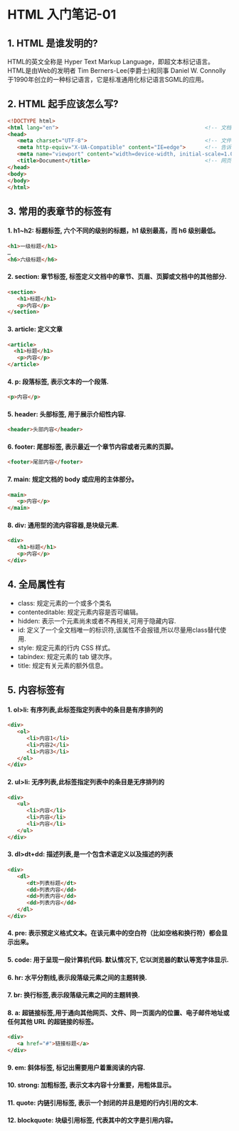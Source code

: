 # HTML 入门笔记-01

## 1. HTML 是谁发明的?
   HTML的英文全称是 Hyper Text Markup Language，即超文本标记语言。HTML是由Web的发明者 Tim Berners-Lee(李爵士)和同事 Daniel W. Connolly于1990年创立的一种标记语言，它是标准通用化标记语言SGML的应用。

## 2.  HTML 起手应该怎么写?
   ```html
<!DOCTYPE html>
<html lang="en">                                              <!-- 文档类型,中文应改成"zh-CN" -->
   <head>
      <meta charset="UTF-8">                                     <!-- 文件字符编码,建议默认 -->
      <meta http-equiv="X-UA-Compatible" content="IE=edge">      <!-- 告诉IE采用最新内核版本去渲染网页 -->
      <meta name="viewport" content="width=device-width, initial-scale=1.0">    <!-- 禁用页面缩放 -->
      <title>Document</title>                                    <!-- 网页标题 -->
   </head>
   <body>
   </body>
</html>
 ```

## 3. 常用的表章节的标签有
#### 1. h1~h2: 标题标签, 六个不同的级别的标题，h1 级别最高，而 h6 级别最低。
```html
<h1>一级标题</h1>
…
<h6>六级标题</h6>
```
#### 2. section: 章节标签, 标签定义文档中的章节、页眉、页脚或文档中的其他部分.
```html
<section>
   <h1>标题</h1>
   <p>内容</p>
</section>
```
#### 3. article: 定义文章
```html
<article>
  <h1>标题</h1>
   <p>内容</p>
</article>
```
#### 4. p: 段落标签, 表示文本的一个段落.
```html
<p>内容</p>
```
#### 5. header: 头部标签, 用于展示介绍性内容.
```html
<header>头部内容</header>
```
#### 6. footer: 尾部标签, 表示最近一个章节内容或者元素的页脚。
```html
<footer>尾部内容</footer>
```
#### 7. main: 规定文档的 body 或应用的主体部分。
```html
<main>
   <p>内容</p>
</main>
```
#### 8. div: 通用型的流内容容器,是块级元素.
```html
<div>
   <h1>标题</h1>
   <p>内容</p>
</div>
```

## 4. 全局属性有
* class: 规定元素的一个或多个类名
* contenteditable: 规定元素内容是否可编辑。
* hidden: 表示一个元素尚未或者不再相关,可用于隐藏内容.
* id: 定义了一个全文档唯一的标识符,该属性不会报错,所以尽量用class替代使用.
* style: 规定元素的行内 CSS 样式。
* tabindex: 规定元素的 tab 键次序。
* title: 规定有关元素的额外信息。

## 5. 内容标签有
#### 1. ol>li: 有序列表,此标签指定列表中的条目是有序排列的
```html
<div>
   <ol>
      <li>内容1</li>
      <li>内容2</li>
      <li>内容3</li>
   </ol>
</div>
```
#### 2. ul>li: 无序列表,此标签指定列表中的条目是无序排列的
```html
<div>
   <ul>
      <li>内容</li>
      <li>内容</li>
      <li>内容</li>
   </ul>
</div>
```
#### 3. dl>dt+dd: 描述列表,是一个包含术语定义以及描述的列表
```html
<div>
   <dl>
      <dt>列表标题</dt>
      <dd>列表内容</dd>
      <dd>列表内容</dd>
      <dd>列表内容</dd>
   </dl>
</div>
```
#### 4. pre: 表示预定义格式文本。在该元素中的空白符（比如空格和换行符）都会显示出来。
#### 5. code: 用于呈现一段计算机代码. 默认情况下, 它以浏览器的默认等宽字体显示.
#### 6. hr: 水平分割线,表示段落级元素之间的主题转换.
#### 7. br: 换行标签,表示段落级元素之间的主题转换.
#### 8. a: 超链接标签,用于通向其他网页、文件、同一页面内的位置、电子邮件地址或任何其他 URL 的超链接的标签。
```html
<div>
   <a href="#">链接标题</a>
</div>
```
#### 9. em: 斜体标签, 标记出需要用户着重阅读的内容.
#### 10. strong: 加粗标签, 表示文本内容十分重要，用粗体显示。
#### 11. quote: 内链引用标签, 表示一个封闭的并且是短的行内引用的文本.
#### 12. blockquote: 块级引用标签, 代表其中的文字是引用内容。